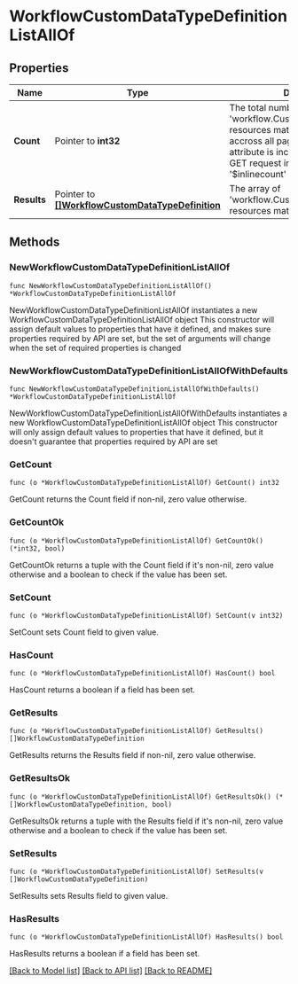 # WorkflowCustomDataTypeDefinitionListAllOf

## Properties

Name | Type | Description | Notes
------------ | ------------- | ------------- | -------------
**Count** | Pointer to **int32** | The total number of &#39;workflow.CustomDataTypeDefinition&#39; resources matching the request, accross all pages. The &#39;Count&#39; attribute is included when the HTTP GET request includes the &#39;$inlinecount&#39; parameter. | [optional] 
**Results** | Pointer to [**[]WorkflowCustomDataTypeDefinition**](workflow.CustomDataTypeDefinition.md) | The array of &#39;workflow.CustomDataTypeDefinition&#39; resources matching the request. | [optional] 

## Methods

### NewWorkflowCustomDataTypeDefinitionListAllOf

`func NewWorkflowCustomDataTypeDefinitionListAllOf() *WorkflowCustomDataTypeDefinitionListAllOf`

NewWorkflowCustomDataTypeDefinitionListAllOf instantiates a new WorkflowCustomDataTypeDefinitionListAllOf object
This constructor will assign default values to properties that have it defined,
and makes sure properties required by API are set, but the set of arguments
will change when the set of required properties is changed

### NewWorkflowCustomDataTypeDefinitionListAllOfWithDefaults

`func NewWorkflowCustomDataTypeDefinitionListAllOfWithDefaults() *WorkflowCustomDataTypeDefinitionListAllOf`

NewWorkflowCustomDataTypeDefinitionListAllOfWithDefaults instantiates a new WorkflowCustomDataTypeDefinitionListAllOf object
This constructor will only assign default values to properties that have it defined,
but it doesn't guarantee that properties required by API are set

### GetCount

`func (o *WorkflowCustomDataTypeDefinitionListAllOf) GetCount() int32`

GetCount returns the Count field if non-nil, zero value otherwise.

### GetCountOk

`func (o *WorkflowCustomDataTypeDefinitionListAllOf) GetCountOk() (*int32, bool)`

GetCountOk returns a tuple with the Count field if it's non-nil, zero value otherwise
and a boolean to check if the value has been set.

### SetCount

`func (o *WorkflowCustomDataTypeDefinitionListAllOf) SetCount(v int32)`

SetCount sets Count field to given value.

### HasCount

`func (o *WorkflowCustomDataTypeDefinitionListAllOf) HasCount() bool`

HasCount returns a boolean if a field has been set.

### GetResults

`func (o *WorkflowCustomDataTypeDefinitionListAllOf) GetResults() []WorkflowCustomDataTypeDefinition`

GetResults returns the Results field if non-nil, zero value otherwise.

### GetResultsOk

`func (o *WorkflowCustomDataTypeDefinitionListAllOf) GetResultsOk() (*[]WorkflowCustomDataTypeDefinition, bool)`

GetResultsOk returns a tuple with the Results field if it's non-nil, zero value otherwise
and a boolean to check if the value has been set.

### SetResults

`func (o *WorkflowCustomDataTypeDefinitionListAllOf) SetResults(v []WorkflowCustomDataTypeDefinition)`

SetResults sets Results field to given value.

### HasResults

`func (o *WorkflowCustomDataTypeDefinitionListAllOf) HasResults() bool`

HasResults returns a boolean if a field has been set.


[[Back to Model list]](../README.md#documentation-for-models) [[Back to API list]](../README.md#documentation-for-api-endpoints) [[Back to README]](../README.md)


